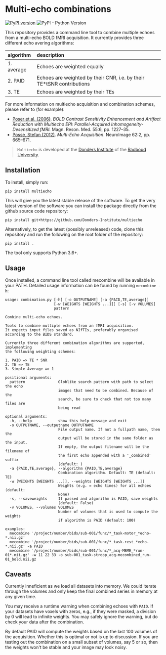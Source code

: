 # Multi-echo combinations

[![PyPI version](https://badge.fury.io/py/multiecho.svg)](https://badge.fury.io/py/multiecho)
![PyPI - Python Version](https://img.shields.io/pypi/pyversions/multiecho.svg)

This repository provides a command line tool to combine multiple echoes from a multi-echo BOLD fMRI acquisition.
It currently provides three different echo avering algorithms:

|algorithm  | description |
|:--------- |:----------- |
|1. average | Echoes are weighted equally
|2. PAID    | Echoes are weighted by their CNR, i.e. by their TE*tSNR contributions
|3. TE      | Echoes are weighted by their TEs

For more information on multiecho acquisition and combination schemes, please refer to (for example):

- [Poser et al. (2006)](https://onlinelibrary.wiley.com/doi/full/10.1002/mrm.20900). *BOLD Contrast Sensitivity Enhancement and Artifact Reduction with Multiecho EPI: Parallel-Acquired Inhomogeneity- Desensitized fMRI.* Magn. Reson. Med. 55:6, pp. 1227–35.
- [Posse, Stefan (2012)](https://doi.org/10.1016/j.neuroimage.2011.10.057). *Multi-Echo Acquisition*. NeuroImage 62:2, pp. 665–671.

> `Multiecho` is developed at the [Donders Institute](https://www.ru.nl/donders/) of the [Radboud University](https://www.ru.nl/english/).

## Installation

To install, simply run:

    pip install multiecho
 
This will give you the latest stable release of the software. To get the very latest version of the software you can install the package directly from the github source code repository:

    pip install git+https://github.com/Donders-Institute/multiecho

Alternatively, to get the latest (possibly unreleased) code, clone this repository and run the following on the root folder of the repository:

    pip install .

The tool only supports Python 3.6+.

## Usage

Once installed, a command line tool called mecombine will be available in your PATH. Detailed usage information can be found by running `mecombine -h`:

    usage: combination.py [-h] [-o OUTPUTNAME] [-a {PAID,TE,average}]
                          [-w [WEIGHTS [WEIGHTS ...]]] [-s] [-v VOLUMES]
                          pattern
    
    Combine multi-echo echoes.
    
    Tools to combine multiple echoes from an fMRI acquisition.
    It expects input files saved as NIfTIs, preferably organised
    according to the BIDS standard.
    
    Currently three different combination algorithms are supported, implementing
    the following weighting schemes:
    
    1. PAID => TE * SNR
    2. TE => TE
    3. Simple Average => 1
    
    positional arguments:
      pattern               Globlike search pattern with path to select the echo
                            images that need to be combined. Because of the
                            search, be sure to check that not too many files are
                            being read
    
    optional arguments:
      -h, --help            show this help message and exit
      -o OUTPUTNAME, --outputname OUTPUTNAME
                            File output name. If not a fullpath name, then the
                            output will be stored in the same folder as the input.
                            If empty, the output filename will be the filename of
                            the first echo appended with a '_combined' suffix
                            (default: )
      -a {PAID,TE,average}, --algorithm {PAID,TE,average}
                            Combination algorithm. Default: TE (default: TE)
      -w [WEIGHTS [WEIGHTS ...]], --weights [WEIGHTS [WEIGHTS ...]]
                            Weights (e.g. = echo times) for all echoes (default:
                            None)
      -s, --saveweights     If passed and algorithm is PAID, save weights
                            (default: False)
      -v VOLUMES, --volumes VOLUMES
                            Number of volumes that is used to compute the weights
                            if algorithm is PAID (default: 100)
    
    examples:
      mecombine '/project/number/bids/sub-001/func/*_task-motor_*echo-*.nii.gz'
      mecombine '/project/number/bids/sub-001/func/*_task-rest_*echo-*.nii.gz' -a PAID
      mecombine '/project/number/bids/sub-001/func/*_acq-MBME_*run-01*.nii.gz' -w 11 22 33 -o sub-001_task-stroop_acq-mecombined_run-01_bold.nii.gz

## Caveats

Currently inneficient as we load all datasets into memory. We could iterate through the volumes and only keep the final combined series in memory at any given time.

You may receive a runtime warning when combining echoes with `PAID`. If your datasets have voxels with zeros, e.g., if they were masked, a division by 0 will lead to infinite weights. You may safely ignore the warning, but do check your data after the combination.

By default PAID will compute the weights based on the last 100 volumes of the acquisition. Whether this is optimal or not is up to discussion. If you are testing out the combination on a small subset of volumes, say 5 or so, then the weights won't be stable and your image may look noisy.
